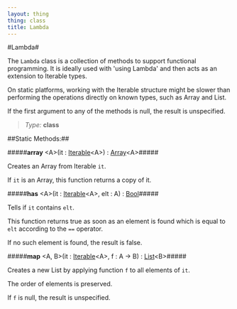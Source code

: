 ```yaml
---
layout: thing
thing: class
title: Lambda
---
```

#Lambda#

The `Lambda` class is a collection of methods to support functional
programming. It is ideally used with 'using Lambda' and then acts as an
extension to Iterable types.

On static platforms, working with the Iterable structure might be slower
than performing the operations directly on known types, such as Array and
List.

If the first argument to any of the methods is null, the result is
unspecified.



> *Type:* **class**


##Static Methods:##


#####**array** &lt;A&gt;(it : <a href="Iterable.html" class="type">Iterable</a>&lt;A&gt;) : <a href="Array.html" class="type">Array</a>&lt;A&gt;#####

Creates an Array from Iterable `it`.

If `it` is an Array, this function returns a copy of it.











#####**has** &lt;A&gt;(it : <a href="Iterable.html" class="type">Iterable</a>&lt;A&gt;, elt : A) : <a href="Bool.html" class="type">Bool</a>#####

Tells if `it` contains `elt`.

This function returns true as soon as an element is found which is equal
to `elt` according to the `==` operator.

If no such element is found, the result is false.











#####**map** &lt;A, B&gt;(it : <a href="Iterable.html" class="type">Iterable</a>&lt;A&gt;, f : A -> B) : <a href="List.html" class="type">List</a>&lt;B&gt;#####

Creates a new List by applying function `f` to all elements of `it`.

The order of elements is preserved.

If `f` is null, the result is unspecified.













